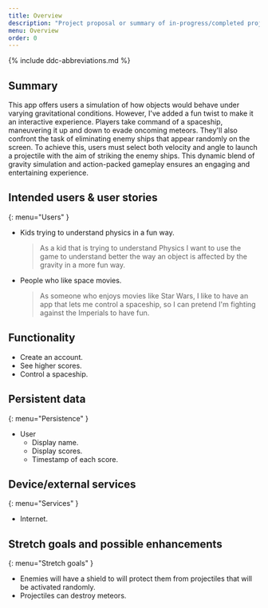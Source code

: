 ```yaml
---
title: Overview
description: "Project proposal or summary of in-progress/completed project."
menu: Overview
order: 0
---
```


{% include ddc-abbreviations.md %}

## Summary
This app offers users a simulation of how objects would behave under varying gravitational conditions. 
However, I've added a fun twist to make it an interactive experience. Players take command of a spaceship, 
maneuvering it up and down to evade oncoming meteors. They'll also confront the task of eliminating enemy ships 
that appear randomly on the screen. To achieve this, users must select both velocity and angle to launch a projectile 
with the aim of striking the enemy ships. This dynamic blend of gravity simulation and action-packed gameplay 
ensures an engaging and entertaining experience.


[//]: # (This app lets users experience a simulation of how objects would behave if it was falling in different gravities, but I'm trying to do it )

[//]: # (in a more fun way, so the user will be able to play with that idea. The user will be able to control a spaceship moving it )

[//]: # (up and down trying to avoid the meteors that will be flying in the opposite direction, also the user will have to destroy)

[//]: # (enemy's ship that will be display in random position in the screen, to destroy the enemy's ship the user will have to select)

[//]: # (the velocity and an angle to shoot a projectile with the intention of hit the enemy's ships.)


## Intended users & user stories
{: menu="Users" }

* Kids trying to understand physics in a fun way. 

  > As a kid that is trying to understand Physics I want to use the game to understand better the way an object is affected by the gravity in a more fun way.

* People who like space movies.

  > As someone who enjoys movies like Star Wars, I like to have an app that lets me control a spaceship, so I can pretend I'm fighting against the Imperials to have fun.

## Functionality

[//]: # (List &#40;using a bullet list---or ordered list, if order is relevant&#41; the key functional aspects that will be provided by the app---i.e. tell us what the user will be able to do using the app. This should not simply be a re-statement of the [summary]&#40;#summary&#41;, but should instead provide a more specific articulation of the functionality and user experience.)
* Create an account.
* See higher scores.
* Control a spaceship.

## Persistent data
{: menu="Persistence" }

[//]: # (Using a bullet list, list what content will be stored on the Android device. This should include any information that users of your app would expect to be maintained &#40;i.e. without connection to a server&#41; across multiple sessions of use.)

[//]: # ()
[//]: # (For example, this starter app already includes the necessary data model elements and data-access code to store & retrieve the following )

* User
    * Display name.
    * Display scores.
    * Timestamp of each score.
    
## Device/external services
{: menu="Services" }

[//]: # (If the client component will need to access special services of the device &#40;e.g. sensors, contacts, messaging&#41;, list them here using a bullet list. Also, if the client component will need to access already-existing external services &#40;e.g. real-time weather data, Open Movie Database, Open Trivia Database&#41;, those should also be listed here; any such references to external services should include links to the main page or API description page for the service.)
* Internet.

## Stretch goals and possible enhancements 
{: menu="Stretch goals" }
* Enemies will have a shield to will protect them from projectiles that will be activated randomly.
* Projectiles can destroy meteors.

[//]: # (If you can identify functional elements of the software that you think might not be achievable in the scope of the project, but which would nonetheless add significant value if you were able to include them, list them here. For now, we recommend listing them in order of complexity/amount of work, from the least to the most.)
